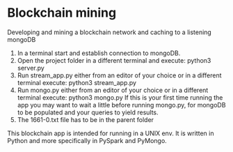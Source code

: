 # Blockchain mining
Developing and mining a blockchain network and caching to a listening mongoDB

<ol>
<li>In a terminal start and establish connection to mongoDB.</li>
<li>Open the project folder in a different terminal and execute: python3 server.py</li>
<li>Run stream_app.py either from an editor of your choice or in a different terminal execute: python3 stream_app.py</li>
<li>Run mongo.py either from an editor of your choice or in a different terminal execute: python3 mongo.py
If this is your first time running the app you may want to wait a little before running mongo.py, for mongoDB 
to be populated and your queries to yield results.</li>
<li>The 1661-0.txt file has to be in the parent folder</li>
</ol>


This blockchain app is intended for running in a UNIX env. It is written in Python
and more specifically in PySpark and PyMongo.

